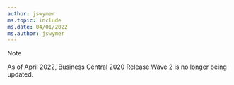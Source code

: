 ```yaml
---
author: jswymer
ms.topic: include
ms.date: 04/01/2022
ms.author: jswymer
---
```

> [!NOTE]
> As of April 2022, Business Central 2020 Release Wave 2 is no longer being updated.
